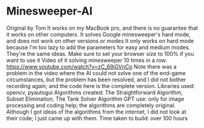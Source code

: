# Minesweeper-AI
Original by Tom
It works on my MacBook pro, and there is no guarantee that it works on other computers.
It solves Google minesweeper's hard mode, and does not work on other versions or modes
It only works on hard mode because I'm too lazy to add the parameters for easy and medium modes. They're the same ideas.
Make sure to set your browser size to 100% if you want to use it
Video of it solving minesweeper 10 times in a row: https://www.youtube.com/watch?v=zC_69iGVnCo
Note there was a problem in the video where the AI could not solve one of the end-game circumstances, but the problem has been resolved, and I did not bother recording again; and the code here is the complete version.
Libraries used: opencv, pyautogui
Algorithms created: The Straightforward Algorithm, Subset Elimination, The Tank Solver Algorithm
GPT use: only for image processing and coding help; the algorithms are completely original. Although I got ideas of the algorithms from the internet, I did not look at their code; I just came up with them.
Time taken to build: over 100 hours
